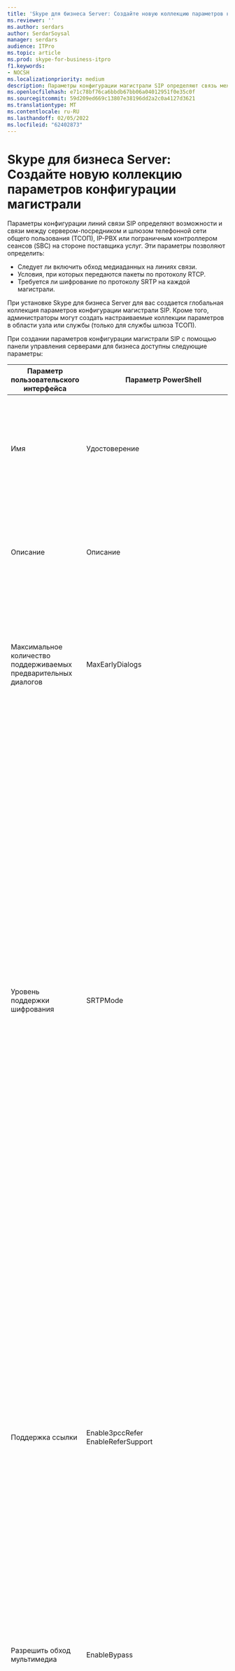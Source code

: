 ```yaml
---
title: 'Skype для бизнеса Server: Создайте новую коллекцию параметров конфигурации магистрали'
ms.reviewer: ''
ms.author: serdars
author: SerdarSoysal
manager: serdars
audience: ITPro
ms.topic: article
ms.prod: skype-for-business-itpro
f1.keywords:
- NOCSH
ms.localizationpriority: medium
description: Параметры конфигурации магистрали SIP определяют связь между сервером-посредником и шлюзом открытой телефонной сети (PSTN), обменом IP-общедоступных филиалов (PBX) или пограничным контролером сеансов (SBC) у поставщика услуг.
ms.openlocfilehash: e71c78bf76ca6bbdb67bb06a04012951f0e35c0f
ms.sourcegitcommit: 59d209ed669c13807e38196dd2a2c0a4127d3621
ms.translationtype: MT
ms.contentlocale: ru-RU
ms.lasthandoff: 02/05/2022
ms.locfileid: "62402873"
---
```

# <a name="skype-for-business-server-create-a-new-collection-of-trunk-configuration-settings"></a>Skype для бизнеса Server: Создайте новую коллекцию параметров конфигурации магистрали

Параметры конфигурации линий связи SIP определяют возможности и связи между сервером-посредником и шлюзом телефонной сети общего пользования (ТСОП), IP-PBX или пограничным контроллером сеансов (SBC) на стороне поставщика услуг. Эти параметры позволяют определить:
- Следует ли включить обход медиаданных на линиях связи.
- Условия, при которых передаются пакеты по протоколу RTCP.
- Требуется ли шифрование по протоколу SRTP на каждой магистрали.

При установке Skype для бизнеса Server для вас создается глобальная коллекция параметров конфигурации магистрали SIP. Кроме того, администраторы могут создать настраиваемые коллекции параметров в области узла или службы (только для службы шлюза ТСОП).

При создании параметров конфигурации магистрали SIP с помощью панели управления серверами для бизнеса доступны следующие параметры:

|Параметр пользовательского интерфейса | Параметр PowerShell | Описание |
|--|--|--|
|Имя|Удостоверение|Уникальный идентификатор для коллекции. Это свойство только для чтения; вы не можете изменить идентификатор коллекции параметров настройки магистральной линии связи.|
|Описание|Описание|Предоставляет администраторам возможность сохранять дополнительную информацию о параметрах (например, сведения о цели настройки магистральной линии связи).|
|Максимальное количество поддерживаемых предварительных диалогов|MaxEarlyDialogs|Максимальное количество разветвляющихся ответов, которое шлюз ТСОП, IP-PBX или пограничный контроллер сеансов (SBC) на стороне поставщика службы может получить на приглашение, отправленное серверу-посреднику.|
|Уровень поддержки шифрования|SRTPMode|Указывает уровень поддержки для защиты трафика медиаданных между сервером-посредником и шлюзом ТСОП, IP-PBX или пограничным контроллером сеансов на стороне поставщика службы. Для случаев обхода медиаданных это значение должно быть совместимо с параметром EncryptionLevel в настройке медиаданных. Конфигурация мультимедиа устанавливается с помощью комлетов [New-CsMediaConfiguration](/powershell/module/skype/New-CsMediaConfiguration) и [Set-CsMediaConfiguration](/powershell/module/skype/Set-CsMediaConfiguration) .<br/>Допустимые значения:<br/><br/>**Обязательно**. Необходимо использовать шифрование SRTP.<br/>**Необязательный**: SRTP будет использоваться, если шлюз поддерживает его.<br/>**Не поддерживается**: шифрование SRTP не поддерживается и поэтому не будет использоваться.<br/><br/>Параметр SRTPMode используется, только в случае, если шлюз настроен на использование протокола TLS. Если шлюз настроен на использование в качестве транспорта протокола TCP, для параметра SRTPMode внутренним образом задается значение Not Supported.|
|Поддержка ссылки|Enable3pccRefer<br/>EnableReferSupport|Если задано **Разрешить отправку ссылки шлюзу**, это указывает на то, что магистральная линия связи поддерживает получение запросов ссылки от сервера-посредника.<br/>Если задано **Разрешить ссылку с использованием стороннего контроля вызовов**, это указывает на то, что протокол 3pcc может использоваться, чтобы разрешить переключенным звонкам обходить размещенный веб-сайт. Протокол 3pcc, известный также как протокол "стороннего контроля", применяется, когда для соединения пары абонентов используется третья сторона (например, оператор, размещающий звонок от абонента A к абоненту B).|
|Разрешить обход мультимедиа|EnableBypass|Указывает, включен обход медиаданных для этой магистральной линии связи. Обход медиаданных может быть включен только в случае, если также включен параметр **Централизованная обработка мультимедиа**.|
|Централизованная обработка мультимедиа|ConcentratedTopology|Enable RTP latching имеется ли известная точка терминирования медиаданных. (Примером известной точки терминирования медиаданных может являться шлюз ТСОП, где у точки терминирования медиаданных такой же IP-адрес, что и у точки терминирования сигналов.)|
|Разрешить блокирование RTP|EnableRTPLatching|Указывает, поддерживают ли магистральные линии связи SIP блокирование RTP. Блокирование RTP является технологией, позволяющей выполнять подключение по протоколу RTP/RTCP через устройство NAT (преобразование сетевых адресов) или брандмауэр.|
|Включить журнал переадресации звонков|ForwardCallHistory|Означает, будет ли переадресовываться по магистральному каналу сведения о журнале звонков.|
|Включить данные переадресации P-Asserted-Identity|ForwardPAI|Указывает, будет ли переадресовываться заголовок P-Asserted-Identity (PAI) одновременно с вызовом. Заголовок PAI предоставляет способ проверки удостоверения абонемента.|
|Включить таймер отработки отказа внешней маршрутизации|EnableFastFailoverTimer|Указывает, будут ли вызовы, на которые не был получен ответ от шлюза в течение 10 секунд, маршрутизироваться следующей доступной магистральной линии связи; если дополнительная магистральная линия связи отсутствует, вызов будет автоматически пропущен. В организации с медленными ответами сетей и шлюзов, это может приводить к необязательному пропуску вызовов.|
|Связанные использования ТСОП|PSTNUsages|Коллекция режимов ТСОП, привязываемых к магистральному каналу.|
|Преобразованный номер для проверки|Недоступно|Телефонный номер, который может использоваться для выполнения специального теста настроек конфигурации магистрали.|
|Связанные правила преобразования|OutboundTranslationRulesList|Коллекция правил преобразования телефонных номеров, которые применяются к вызовам, обрабатываемым службой маршрутизации исходящих вызовов (вызовы, направляемые по конечным адресам УАТС или ТСОП).|
|Правила преобразования вызываемого номера|ИсходящиеCallingNumberTranslationRulesList|Коллекция правил преобразования исходящих вызовов, привязываемая к магистральному каналу.|
|Проверяемый номер телефона|Недоступно|Номер телефона, который может использоваться для выполнения специального теста правил преобразования.|
|Номер вызывающего абонента|Недоступно|Номер телефона, который может использоваться для выполнения специального теста правил преобразования.|
|Вызываемый номер|Недоступно|Показывает, что проверяемый номер телефона является номером телефона вызываемого абонента.|
||||

> [!Note]
> В Skype для бизнеса Server CsTrunkConfiguration поддерживаются дополнительные свойства, не показанные Skype для бизнеса Server панели управления. Дополнительные сведения см. в разделе Справка для [комлета New-CsTrunkConfiguration](/powershell/module/skype/New-CsTrunkConfiguration) . 

**Создание новых параметров конфигурации магистрали с помощью Skype для бизнеса Server панели управления**

1. В панели Skype для бизнеса Server выберите маршрутику голосовой **маршрутики** и нажмите кнопку **Конфигурация магистрали**.
2. На вкладке **Настройка линии связи** щелкните **Создать**, затем щелкните **Магистральная линия связи сайта** для создания новых параметров на уровне сайта, или щелкните **Магистральная линия связи пула** для создания новых параметров на уровне службы.
3. В диалоговом окне Выберите  сайт или диалоговое окно "Выберите службу" (диалоговое окно, которое появится, зависит от того, создаете ли вы параметры на сайте или в области службы), выберите расположение для новых параметров конфигурации и нажмите кнопку **ОК.** Если диалоговое окно пусто, это означает, что для создания новых параметров нет места; например, если диалоговое окно **Select a Site** пусто, это означает, что всем вашим сайтам уже назначена коллекция сайтов конфигурации магистрали, а на каждом сайте (и каждой службе) может быть только одна такая коллекция. В этом случае можно или удалить существующую коллекцию и создать новую, или просто изменить существующую коллекцию.
4. В диалоговом окне **Новая конфигурация магистральной линии** внесите необходимые изменения и нажмите кнопку **ОК**.
5. Свойство **Состояние** для коллекции будет обновлено до **Незафиксированные**. Чтобы зафиксировать изменения и удалить коллекцию, щелкните **Сохранить**, а затем выберите **Сохранить все**.
6. В диалоговом окне **Несохраненные параметры настройки голосовой связи** нажмите кнопку **ОК**.
7. В **диалоговом окне Skype для бизнеса панели** управления нажмите **кнопку ОК**.
